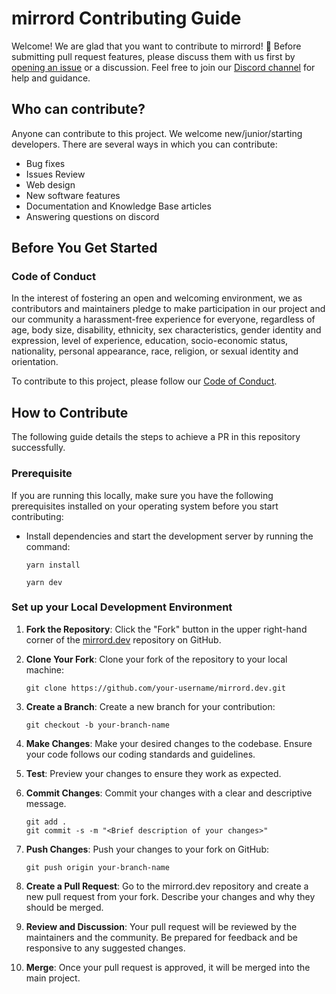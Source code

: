 # mirrord Contributing Guide
Welcome! We are glad that you want to contribute to mirrord! 💖
Before submitting pull request features, please discuss them with us first by [opening an issue](https://github.com/metalbear-co/mirrord.dev/issues) or a discussion.  Feel free to join our [Discord channel](https://discord.com/invite/metalbear) for help and guidance.

## Who can contribute?
Anyone can contribute to this project. We welcome new/junior/starting developers.
There are several ways in which you can contribute:
- Bug fixes
- Issues Review
- Web design
- New software features
- Documentation and Knowledge Base articles
- Answering questions on discord

## Before You Get Started
### Code of Conduct
In the interest of fostering an open and welcoming environment, we as contributors and maintainers pledge to make participation in our project and our community a harassment-free experience for everyone, regardless of age, body size, disability, ethnicity, sex characteristics, gender identity and expression, level of experience, education, socio-economic status, nationality, personal appearance, race, religion, or sexual identity and orientation.

To contribute to this project, please follow our [Code of Conduct](https://github.com/metalbear-co/mirrord/blob/main/CODE_OF_CONDUCT.md).

## How to Contribute
The following guide details the steps to achieve a PR in this repository successfully.
### Prerequisite 
If you are running this locally, make sure you have the following prerequisites installed on your operating system before you start contributing:
- Install dependencies and start the development server by running the command:
  ```
  yarn install
  ```
  ```
  yarn dev
  ```
### Set up your Local Development Environment

1. **Fork the Repository**: Click the "Fork" button in the upper right-hand corner of the [mirrord.dev](https://github.com/metalbear-co/mirrord.dev/) repository on GitHub.

2. **Clone Your Fork**: Clone your fork of the repository to your local machine:

    ```
   git clone https://github.com/your-username/mirrord.dev.git
    ```

3. **Create a Branch**: Create a new branch for your contribution:
    ```
    git checkout -b your-branch-name
    ```
4. **Make Changes**: Make your desired changes to the codebase. Ensure your code follows our coding standards and guidelines.

5. **Test**: Preview your changes to ensure they work as expected.

6. **Commit Changes**: Commit your changes with a clear and descriptive message.
    ```
    git add .
    git commit -s -m "<Brief description of your changes>"
    ```
7. **Push Changes**: Push your changes to your fork on GitHub:
    ```
    git push origin your-branch-name
    ```
8. **Create a Pull Request**: Go to the mirrord.dev repository and create a new pull request from your fork. Describe your changes and why they should be merged.

9. **Review and Discussion**: Your pull request will be reviewed by the maintainers and the community. Be prepared for feedback and be responsive to any suggested changes.

10. **Merge**: Once your pull request is approved, it will be merged into the main project.
